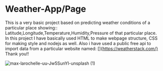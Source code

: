# Weather-App/Page
This is a very basic project based on predicting weather conditions of a particular place showing::
Latitude,Longitude,Temperature,Humidity,Pressure of that particular place.
In this project I have basically used HTML to make webpage structure, CSS for making style and nodejs as well. Also i have used a public free api to import
data from a particular website named: []{https://weatherstack.com/}
Thank you!!


![max-larochelle-uu-Jw5SunYI-unsplash (1)](https://user-images.githubusercontent.com/55043383/87252782-80e5c580-c493-11ea-867b-9bfb25cde2b8.jpg)
